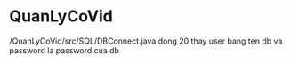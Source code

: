 # QuanLyCoVid
/QuanLyCoVid/src/SQL/DBConnect.java dong 20 thay user bang ten db va password la password cua db
